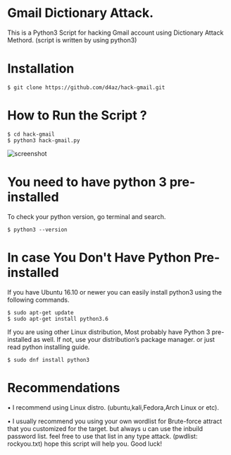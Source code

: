 # Gmail Dictionary Attack.

This is a Python3 Script for hacking Gmail account using Dictionary Attack Methord.
(script is written by using python3)


# Installation

    $ git clone https://github.com/d4az/hack-gmail.git


# How to Run the Script ? 

    $ cd hack-gmail
    $ python3 hack-gmail.py
    
![screenshot](https://github.com/d4az/hack-gmail/blob/master/demo/demo3.png)
         

# You need to have python 3 pre-installed
To check your python version, go terminal and search.

    $ python3 --version
    

# In case You Don't Have Python Pre-installed

If you have Ubuntu 16.10 or newer you can easily install python3 using the following commands. 

    $ sudo apt-get update
    $ sudo apt-get install python3.6
         
If you are using other Linux distribution, Most probably have Python 3 pre-installed as well. If not, use your
distribution’s package manager. or just read python installing guide.  


    $ sudo dnf install python3


# Recommendations

• I recommend using Linux distro. (ubuntu,kali,Fedora,Arch Linux or etc).

• I usually recommend you using your own wordlist for Brute-force attract that you customized for the target.
  but always u can use the inbuild password list. feel free to use that list in any type attack. (pwdlist: rockyou.txt) 
  hope this script will help you. Good luck! 


   

